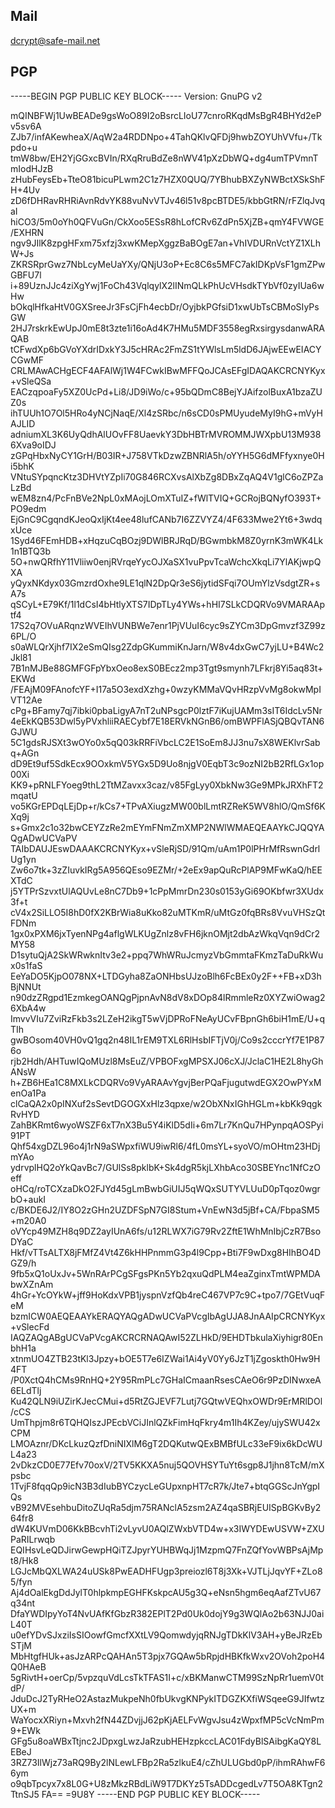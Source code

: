 Mail
----
dcrypt@safe-mail.net

PGP
---

-----BEGIN PGP PUBLIC KEY BLOCK-----
Version: GnuPG v2

mQINBFWj1UwBEADe9gsWoO89I2oBsrcLIoU77cnroRKqdMsBgR4BHYd2ePv5sv6A
ZJb7/infAKewheaX/AqW2a4RDDNpo+4TahQKlvQFDj9hwbZOYUhVVfu+/Tkpdo+u
tmW8bw/EH2YjGGxcBVIn/RXqRruBdZe8nWV41pXzDbWQ+dg4umTPVmnTmIodHJzB
zHubFeysEb+TteO81bicuPLwm2C1z7HZX0QUQ/7YBhubBXZyNWBctXSkShFH+4Uv
zD6fDHRavRHRiAvnRdvYK88vuNvVTJv46l51v8pcBTDE5/kbbGtRN/rFZlqJvqaI
hiCO3/5m0oYh0QFVuGn/CkXoo5ESsR8hLofCRv6ZdPn5XjZB+qmY4FVWGE/EXHRN
ngv9JIlK8zpgHFxm75xfzj3xwKMepXggzBaBOgE7an+VhIVDURnVctYZ1XLhW+Js
ZKRSRprGwz7NbLcyMeUaYXy/QNjU3oP+Ec8C6s5MFC7akIDKpVsF1gmZPwGBFU7l
i+89UznJJc4ziXgYwj1FoCh43VqlqylX2lINmQLkPhUcVHsdkTYbVf0zyIUa6wHw
bOkqlHfkaHtV0GXSreeJr3FsCjFh4ecbDr/OyjbkPGfsiD1xwUbTsCBMoSIyPsGW
2HJ7rskrkEwUpJ0mE8t3zte1i16oAd4K7HMu5MDF3558egRxsirgysdanwARAQAB
tCFwdXp6bGVoYXdrIDxkY3J5cHRAc2FmZS1tYWlsLm5ldD6JAjwEEwEIACYCGwMF
CRLMAwACHgECF4AFAlWj1W4FCwkIBwMFFQoJCAsEFgIDAQAKCRCNYKyx+vSleQSa
EACzqpoaFy5XZ0UcPd+Li8/JD9iWo/c+95bQDmC8BejYJAifzolBuxA1bzaZUZ0s
ihTUUh1O7Ol5HRo4yNCjNaqE/Xl4zSRbc/n6sCD0sPMUyudeMyI9hG+mVyHAJLID
adniumXL3K6UyQdhAlUOvFF8UaevkY3DbHBTrMVROMMJWXpbU13M9386Xva9oIDJ
zGPqHbxNyCY1GrH/B03IR+J758VTkDzwZBNRlA5h/oYYH5G6dMFfyxnye0Hi5bhK
VNtuSYpqncKtz3DHVtYZpIi70G846RCXvsAlXbZg8DBxZqAQ4V1glC6oZPZaLzBd
wEM8zn4/PcFnBVe2NpL0xMAojLOmXTuIZ+fWlTVIQ+GCRojBQNyfO393T+PO9edm
EjGnC9CgqndKJeoQxIjKt4ee48lufCANb7I6ZZVYZ4/4F633Mwe2Yt6+3wdqxUce
1Syd46FEmHDB+xHqzuCqBOzj9DWlBRJRqD/BGwmbkM8Z0yrnK3mWK4Lk1n1BTQ3b
5O+nwQRfhY11Vliiw0enjRVrqeYycOJXaSX1vuPpvTcaWchcXkqLi7YlAKjwpQXA
yQyxNKdyx03GmzrdOxhe9LE1qlN2DpQr3eS6jytidSFqi7OUmYlzVsdgtZR+sA7s
qSCyL+E79Kf/1l1dCsI4bHtlyXTS7IDpTLy4YWs+hHI7SLkCDQRVo9VMARAAptf4
17S2q7OVuARqnzWVEIhVUNBWe7enr1PjVUuI6cyc9sZYCm3DpGmvzf3Z99z6PL/O
s0aWLQrXjhf7IX2eSmQIsg2ZdpGKummiKnJarn/W8v4dxGwC7yjLU+B4Wc2Jkl81
7B1nMJBe88GMFGFpYbxOeo8exS0BEcz2mp3Tgt9smynh7LFkrj8Yi5aq83t+EKWd
/FEAjM09FAnofcYF+I17a5O3exdXzhg+0wzyKMMaVQvHRzpVvMg8okwMpIVT12Ae
cPg+BFamy7qj7ibki0pbaLigyA7nT2uNPsgcP0lztF7iKujUAMm3sIT6IdcLv5Nr
4eEkKQB53Dwl5yPVxhliiRAECybf7E18ERVkNGnB6/omBWPFlASjQBQvTAN6GJWU
5C1gdsRJSXt3wOYo0x5qQ03kRRFiVbcLC2E1SoEm8JJ3nu7sX8WEKlvrSabq+AGn
dD9Et9uf5SdkEcx9OOxkmV5YGx5D9Uo8njgV0EqbT3c9ozNI2bB2RfLGx1op00Xi
KK9+pRNLFYoeg9thL2TtMZavxx3caz/v85FgLyy0XbkNw3Ge9MPkJRXhFT2mqatU
vo5KGrEPDqLEjDp+r/kCs7+TPvAXiugzMW00blLmtRZReK5WV8hlO/QmSf6KXq9j
s+Gmx2c1o32bwCEYZzRe2mEYmFNmZmXMP2NWlWMAEQEAAYkCJQQYAQgADwUCVaPV
TAIbDAUJEswDAAAKCRCNYKyx+vSleRjSD/91Qm/uAm1P0lPHrMfRswnGdrlUg1yn
Zw6o7tk+3zZIuvkIRg5A956QEso9EZMr/+2eEx9apQuRcPlAP9MFwKaQ/hEEXTdC
j5YTPrSzvxtUlAQUvLe8nC7Db9+1cPpMmrDn230s0153yGi69OKbfwr3XUdx3f+t
cV4x2SiLLO5I8hD0fX2KBrWia8uKko82uMTKmR/uMtGz0fqBRs8VvuVHSzQtFDNm
1gx0xPXM6jxTyenNPg4aflgWLKUgZnlz8vFH6jknOMjt2dbAzWkqVqn9dCr2MY58
D1sytuQjA2SkWRwknItv3e2+ppq7WhWRuJcmyzVbGmmtaFKmzTaDuRkWux0s1faS
EeYaDO5KjpO078NX+LTDGyha8ZaONHbsUJzoBlh6FcBEx0y2F++FB+xD3hBjNNUt
n90dzZRgpd1EzmkegOANQgPjpnAvN8dV8xDOp84lRmmleRz0XYZwiOwag26XbA4w
ImvvVIu7ZviRzFkb3s2LZeH2ikgT5wVjDPRoFNeAyUCvFBpnGh6biH1mE/U+qTIh
gwBOsom40VH0vQ1gq2n48IL1rEM9TXL6RlHsbIFTjV0j/Co9s2cccrYf7E1P876o
rjb2Hdh/AHTuwIQoMUzl8MsEuZ/VPBOFxgMPSXJ06cXJ/JclaC1HE2L8hyGhANsW
h+ZB6HEa1C8MXLkCDQRVo9VyARAAvYgvjBerPQaFjugutwdEGX2OwPYxMenOa1Pa
clCaQA2x0pINXuf2sSevtDGOGXxHlz3qpxe/w2ObXNxIGhHGLm+kbKk9qgkRvHYD
ZahBKRmt6wyoWSZF6xT7nX3Bu5Y4iKlD5dIi+6m7Lr7KnQu7HPynpqAOSPyi91PT
Qhf54xgDZL96o4j1rN9aSWpxfiWU9iwRl6/4fL0msYL+syoVO/mOHtm23HDjmYAo
ydrvplHQ2oYkQavBc7/GUlSs8pklbK+Sk4dgR5kjLXhbAco30SBEYnc1NfCzOeff
oHCq/roTCXzaDkO2FJYd45gLmBwbGiUIJ5qWQxSUTYVLUuD0pTqoz0wgrbO+aukI
c/BKDE6J2/IY8O2zGHn2UZDFSpN7GI8Stum+VnEwN3d5jBf+CA/FbpaSM5+m20A0
oVYcp49MZH8q9DZ2ayIUnA6fs/u12RLWX7iG79Rv2ZftE1WhMnIbjCzR7BsoDYaC
Hkf/vTTsALTX8jFMfZ4Vt4Z6kHHPnmmG3p4l9Cpp+Bti7F9wDxg8HIhBO4DGZ9/h
9fb5xQ1oUxJv+5WnRArPCgSFgsPKn5Yb2qxuQdPLM4eaZginxTmtWPMDAbwXZnAm
4hGr+YcOYkW+jff9HoKdxVPB1jyspnVzfQb4reC467VP7c9C+tpo7/7GEtVuqFeM
bzmICW0AEQEAAYkERAQYAQgADwUCVaPVcgIbAgUJA8JnAAIpCRCNYKyx+vSlecFd
IAQZAQgABgUCVaPVcgAKCRCRNAQAwI52ZLHkD/9EHDTbkulaXiyhigr80EnbhH1a
xtnmUO4ZTB23tKl3Jpzy+bOE5T7e6IZWai1Ai4yV0Yy6JzT1jZgoskth0Hw9H4FT
/P0XctQ4hCMs9RnHQ+2Y95RmPLc7GHaICmaanRsesCAeO6r9PzDINwxeA6ELdTlj
Ku42QLN9iUZirKJecCMui+d5RtZGJEVF7Lutj7GQtwVEQhxOWDr9ErMRlDOl/cCS
UmThpjm8r6TQHQIszJPEcbVCiJInlQZkFimHqFkry4m1Ih4KZey/ujySWU42xCPM
LMOAznr/DKcLkuzQzfDniNIXlM6gT2DQKutwQExBMBfULc33eF9ix6kDcWUL4a23
2vDkzCD0E77Efv70oxV/2TV5KKXA5nuj5QOVHSYTuYt6sgp8J1jhn8TcM/mXpsbc
1TvjF8fqqQp9icN3B3dIubBYCzycLeGUpxnpHT7cR7k/Jte7+btqGGScJnYgpIQs
vB92MVEsehbuDitoZUqRa5djm75RANclA5zsm2AZ4qaSBRjEUISpBGKvBy264fr8
dW4KUVmD06KkBBcvhTi2vLyvU0AQlZWxbVTD4w+x3IWYDEwUSVW+ZXUPaRILrwqb
EQIHsvLeQDJirwGewpHQiTZJpyrYUHBWqJj1MzpmQ7FnZQfYovWBPsAjMpt8/Hk8
LGJcMbQXLWA24uUSk8PwEADHFUgp3preiozl6T8j3Xk+VJTLjJqvYF+ZLo85/fyn
Aj4dOalEkgDdJylT0hlpkmpEGHFKskpcAU5g3Q+eNsn5hgm6eqAafZTvU67q34nt
DfaYWDIpyYoT4NvUAfKfGbzR382EPlT2Pd0Uk0dojY9g3WQlAo2b63NJJ0aiL40T
u0efYDvSJxziIsSIOowfGmcfXXtLV9QomwdyjqRNJgTDkKlV3AH+yBeJRzEbSTjM
MbHtgfHUk+asJzARPcQAHAn5T3pjx7GQAw5bRpjdHBKfkWxv2OVoh2poH4Q0HAeB
5gRivtH+oerCp/5vpzquVdLcsTkTFAS1I+c/xBKManwCTM99SzNpRr1uemV0tdP/
JduDcJ2TyRHeO2AstazMukpeNh0fbUkvgKNPykITDGZKXfiWSqeeG9JIfwtzUX+m
WaYocxXRiyn+Mxvh2fN44ZDvjjJ62pKjAELFvWgvJsu4zWpxfMP5cVcNmPm9+EWk
GFg5u8oaWBxTtjnc2JDpxgLwzJaRzubHEHzpkccLAC01FdyBlSAibgKaQY8LEBeJ
3RZ73IlWjz73aRQ9By2lNLewLFBp2Ra5zlkuE4/cZhULUGbd0pP/ihmRAhwF66ym
o9qbTpcyx7x8L0G+U8zMkzRBdLiW9T7DKYz5TsADDcgedLv7T5OA8KTgn2TtnSJ5
FA==
=9U8Y
-----END PGP PUBLIC KEY BLOCK-----
